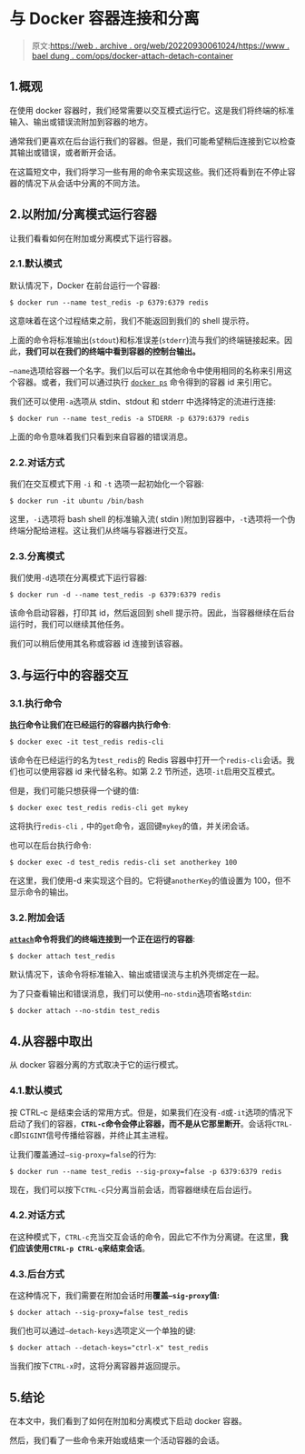 # 与 Docker 容器连接和分离

> 原文:[https://web . archive . org/web/20220930061024/https://www . bael dung . com/ops/docker-attach-detach-container](https://web.archive.org/web/20220930061024/https://www.baeldung.com/ops/docker-attach-detach-container)

## 1.概观

在使用 docker 容器时，我们经常需要以交互模式运行它。这是我们将终端的标准输入、输出或错误流附加到容器的地方。

通常我们更喜欢在后台运行我们的容器。但是，我们可能希望稍后连接到它以检查其输出或错误，或者断开会话。

在这篇短文中，我们将学习一些有用的命令来实现这些。我们还将看到在不停止容器的情况下从会话中分离的不同方法。

## 2.以附加/分离模式运行容器

让我们看看如何在附加或分离模式下运行容器。

### 2.1.默认模式

默认情况下，Docker 在前台运行一个容器:

```
$ docker run --name test_redis -p 6379:6379 redis
```

这意味着在这个过程结束之前，我们不能返回到我们的 shell 提示符。

上面的命令将标准输出(`stdout`)和标准误差(`stderr`)流与我们的终端链接起来。因此，**我们可以在我们的终端中看到容器的控制台输出。**

`–name`选项给容器一个名字。我们以后可以在其他命令中使用相同的名称来引用这个容器。或者，我们可以通过执行 [`docker ps`](https://web.archive.org/web/20220812123411/https://docs.docker.com/engine/reference/commandline/ps/) 命令得到的容器 id 来引用它。

我们还可以使用`-a`选项从 stdin、stdout 和 stderr 中选择特定的流进行连接:

```
$ docker run --name test_redis -a STDERR -p 6379:6379 redis
```

上面的命令意味着我们只看到来自容器的错误消息。

### 2.2.对话方式

我们在交互模式下用 `-i` 和 `-t` 选项一起初始化一个容器:

```
$ docker run -it ubuntu /bin/bash
```

这里，`-i`选项将 bash shell 的标准输入流( stdin )附加到容器中，`-t`选项将一个伪终端分配给进程。这让我们从终端与容器进行交互。

### 2.3.分离模式

我们使用`-d`选项在分离模式下运行容器:

```
$ docker run -d --name test_redis -p 6379:6379 redis
```

该命令启动容器，打印其 id，然后返回到 shell 提示符。因此，当容器继续在后台运行时，我们可以继续其他任务。

我们可以稍后使用其名称或容器 id 连接到该容器。

## 3.与运行中的容器交互

### 3.1.执行命令

**[执行](https://web.archive.org/web/20220812123411/https://docs.docker.com/engine/reference/commandline/exec/)命令让我们在已经运行的容器内执行命令**:

```
$ docker exec -it test_redis redis-cli
```

该命令在已经运行的名为`test_redis`的 Redis 容器中打开一个`redis-cli`会话。我们也可以使用容器 id 来代替名称。如第 2.2 节所述，选项`-it`启用交互模式。

但是，我们可能只想获得一个键的值:

```
$ docker exec test_redis redis-cli get mykey
```

这将执行`redis-cli` `,` 中的`get`命令，返回键`mykey`的值，并关闭会话。

也可以在后台执行命令:

```
$ docker exec -d test_redis redis-cli set anotherkey 100
```

在这里，我们使用-d 来实现这个目的。它将键`anotherKey`的值设置为 100，但不显示命令的输出。

### 3.2.附加会话

**[`attach`](https://web.archive.org/web/20220812123411/https://docs.docker.com/engine/reference/commandline/attach/)命令将我们的终端连接到一个正在运行的容器**:

```
$ docker attach test_redis
```

默认情况下，该命令将标准输入、输出或错误流与主机外壳绑定在一起。

为了只查看输出和错误消息，我们可以使用`–no-stdin`选项省略`stdin`:

```
$ docker attach --no-stdin test_redis
```

## 4.从容器中取出

从 docker 容器分离的方式取决于它的运行模式。

### 4.1.默认模式

按 CTRL-c 是结束会话的常用方式。但是，如果我们在没有`-d`或`-it`选项的情况下启动了我们的容器，**`CTRL-c`命令会停止容器，而不是从它那里断开**。会话将`CTRL-c`即`SIGINT`信号传播给容器，并终止其主进程。

让我们覆盖通过`–sig-proxy=false`的行为:

```
$ docker run --name test_redis --sig-proxy=false -p 6379:6379 redis
```

现在，我们可以按下`CTRL-c`只分离当前会话，而容器继续在后台运行。

### 4.2.对话方式

在这种模式下，`CTRL-c`充当交互会话的命令，因此它不作为分离键。在这里，**我们应该使用`CTRL-p CTRL-q`来结束会话**。

### 4.3.后台方式

在这种情况下，我们需要在附加会话时用**覆盖`–sig-proxy`值:**

```
$ docker attach --sig-proxy=false test_redis
```

我们也可以通过`–detach-keys`选项定义一个单独的键:

```
$ docker attach --detach-keys="ctrl-x" test_redis
```

当我们按下`CTRL-x`时，这将分离容器并返回提示。

## 5.结论

在本文中，我们看到了如何在附加和分离模式下启动 docker 容器。

然后，我们看了一些命令来开始或结束一个活动容器的会话。